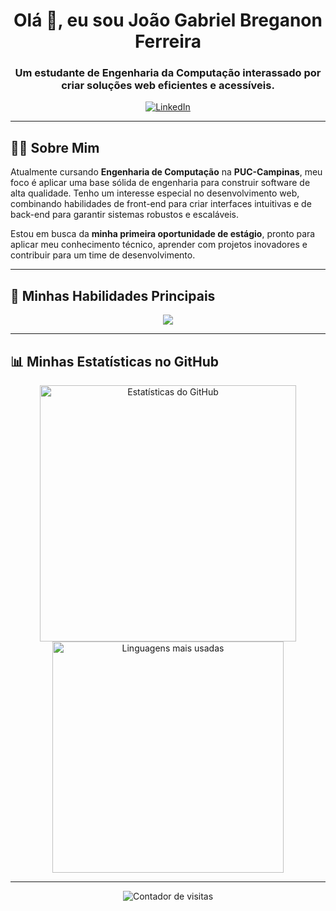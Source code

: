 <h1 align="center">Olá 👋, eu sou João Gabriel Breganon Ferreira</h1>
<h3 align="center">Um estudante de Engenharia da Computação interassado por criar soluções web eficientes e acessíveis.</h3>

<p align="center">
 <a href="https://www.linkedin.com/in/joão-gabriel-breganon-ferreira" target="_blank">
  <img src="https://img.shields.io/badge/LinkedIn-0077B5?style=for-the-badge&logo=linkedin&logoColor=white" alt="LinkedIn"/>
 </a>
</p>

---

## 👨‍💻 Sobre Mim

Atualmente cursando **Engenharia de Computação** na **PUC-Campinas**, meu foco é aplicar uma base sólida de engenharia para construir software de alta qualidade. Tenho um interesse especial no desenvolvimento web, combinando habilidades de front-end para criar interfaces intuitivas e de back-end para garantir sistemas robustos e escaláveis.

Estou em busca da **minha primeira oportunidade de estágio**, pronto para aplicar meu conhecimento técnico, aprender com projetos inovadores e contribuir para um time de desenvolvimento.

---

## 🚀 Minhas Habilidades Principais

<p align="center">
  <a href="https://skillicons.dev">
    <img src="https://skillicons.dev/icons?i=html,css,javascript,python,c,cpp,git,github&perline=4" />
  </a>
</p>

---

## 📊 Minhas Estatísticas no GitHub

<p align="center">
  <img src="https://github-readme-stats.vercel.app/api?username=JG12311&show_icons=true&locale=pt-br&theme=dracula" alt="Estatísticas do GitHub" width="410" />
  <img src="https://github-readme-stats.vercel.app/api/top-langs?username=JG12311&layout=compact&locale=pt-br&theme=dracula" alt="Linguagens mais usadas" width="370" />
</p>

---

<p align="center">
 <img src="https://komarev.com/ghpvc/?username=JG12311&label=VISITANTES+NO+PERFIL&color=6A0DAD&style=flat" alt="Contador de visitas" />
</p>
